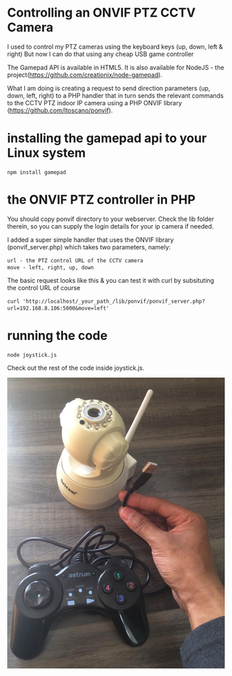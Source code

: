 # Controlling an ONVIF PTZ CCTV Camera
I used to control my PTZ cameras using the keyboard keys (up, down, left & right)
But now I can do that using any cheap USB game controller

The Gamepad API is available in HTML5. It is also available for NodeJS - the project(https://github.com/creationix/node-gamepad).

What I am doing is creating a request to send direction parameters (up, down, left, right) to a PHP handler that in turn sends the relevant commands to the CCTV PTZ indoor IP camera using a PHP ONVIF library (https://github.com/ltoscano/ponvif).

# installing the gamepad api to your Linux system
```
npm install gamepad
```
# the ONVIF PTZ controller in PHP
You should copy ponvif directory to your webserver. 
Check the lib folder therein, so you can supply the login details for your ip camera if needed. 

I added a super simple handler that uses the ONVIF library (ponvif_server.php) which takes two parameters, namely:
```
url - the PTZ control URL of the CCTV camera
move - left, right, up, down
```
The basic request looks like this & you can test it with curl by subsituting the control URL of course
```
curl 'http://localhost/_your_path_/lib/ponvif/ponvif_server.php?url=192.168.8.106:5000&move=left'
```
# running the code
```
node joystick.js
```
Check out the rest of the code inside joystick.js.

![my generic USB game controller](https://github.com/wilwad/game-pad-api-cctv-ptz/blob/master/ipcam-gameapi.jpeg)
